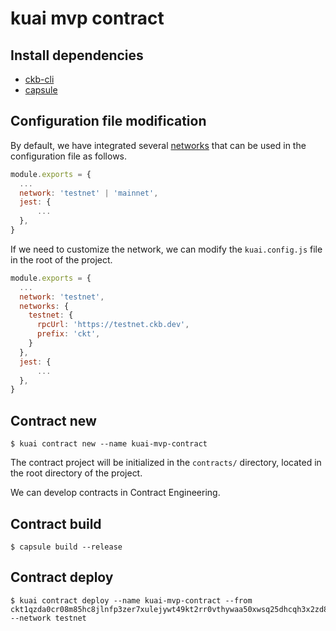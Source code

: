 # kuai mvp contract

## Install dependencies

- [ckb-cli](https://github.com/nervosnetwork/ckb-cli)
- [capsule](https://github.com/nervosnetwork/capsule)

## Configuration file modification

By default, we have integrated several [networks](https://github.com/ckb-js/kuai/blob/develop/packages/core/src/constants.ts#L8) that can be used in the configuration file as follows.

```js
module.exports = {
  ...
  network: 'testnet' | 'mainnet',
  jest: {
      ...
  },
}

```

If we need to customize the network, we can modify the `kuai.config.js` file in the root of the project.

```js
module.exports = {
  ...
  network: 'testnet',
  networks: {
    testnet: {
      rpcUrl: 'https://testnet.ckb.dev',
      prefix: 'ckt',
    }
  },
  jest: {
      ...
  },
}

```

## Contract new

```shell
$ kuai contract new --name kuai-mvp-contract
```

The contract project will be initialized in the `contracts/` directory, located in the root directory of the project.

We can develop contracts in Contract Engineering.

## Contract build

```shell
$ capsule build --release
```

## Contract deploy

```shell
$ kuai contract deploy --name kuai-mvp-contract --from ckt1qzda0cr08m85hc8jlnfp3zer7xulejywt49kt2rr0vthywaa50xwsq25dhcqh3x2zd8008c8re2khlsy9nxdjss6xne37 --network testnet
```
